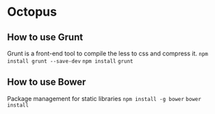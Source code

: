 # Octopus

## How to use Grunt

Grunt is a front-end tool to compile the less to css and compress it.
`npm install grunt --save-dev`
`npm install`
`grunt`

## How to use Bower

Package management for static libraries
`npm install -g bower`
`bower install`